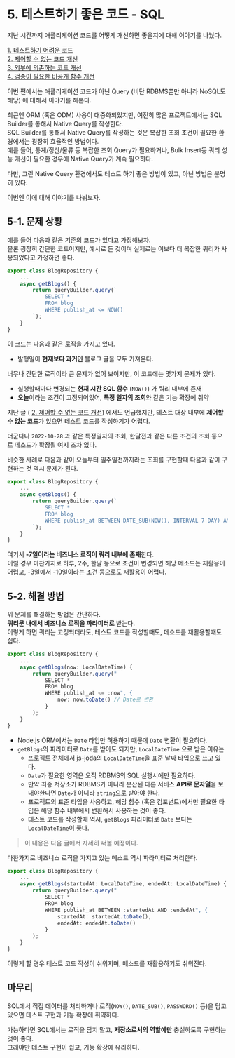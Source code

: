 # 5. 테스트하기 좋은 코드 - SQL

지난 시간까지 애플리케이션 코드를 어떻게 개선하면 좋을지에 대해 이야기를 나눴다.

[1. 테스트하기 어려운 코드](https://jojoldu.tistory.com/674)  
[2. 제어할 수 없는 코드 개선](https://jojoldu.tistory.com/676)  
[3. 외부에 의존하는 코드 개선](https://jojoldu.tistory.com/680)  
[4. 검증이 필요한 비공개 함수 개선](https://jojoldu.tistory.com/681)  

이번 편에서는 애플리케이션 코드가 아닌 Query (비단 RDBMS뿐만 아니라 NoSQL도 해당) 에 대해서 이야기를 해본다.  
  
최근엔 ORM (혹은 ODM) 사용이 대중화되었지만, 여전히 많은 프로젝트에서는 SQL Builder를 통해서 Native Query를 작성한다.  
SQL Builder를 통해서 Native Query를 작성하는 것은 복잡한 조회 조건이 필요한 환경에서는 굉장히 효율적인 방법이다.  
예를 들어, 통계/정산/물류 등 복잡한 조회 Query가 필요하거나, Bulk Insert등 쿼리 성능 개선이 필요한 경우에 Native Query가 계속 필요하다.      
  
다만, 그런 Native Query 환경에서도 테스트 하기 좋은 방법이 있고, 아닌 방법은 분명히 있다.  
  
이번엔 이에 대해 이야기를 나눠보자. 

## 5-1. 문제 상황

예를 들어 다음과 같은 기존의 코드가 있다고 가정해보자.  
물론 굉장히 간단한 코드이지만, 예시로 든 것이며 실제로는 이보다 더 복잡한 쿼리가 사용되었다고 가정하면 좋다.

```ts
export class BlogRepository {
	...
	async getBlogs() {
		return queryBuilder.query(`
			SELECT *
			FROM blog
			WHERE publish_at <= NOW()
		`);
	}
}
```

이 코드는 다음과 같은 로직을 가지고 있다.

* 발행일이 **현재보다 과거인** 블로그 글을 모두 가져온다.

너무나 간단한 로직이라 큰 문제가 없어 보이지만, 이 코드에는 몇가지 문제가 있다.

* 실행할때마다 변경되는 **현재 시간 SQL 함수** (`NOW()`) 가 쿼리 내부에 존재
* **오늘**이라는 조건이 고정되어있어, **특정 일자의 조회**와 같은 기능 확장에 취약

지난 글 ( [2. 제어할 수 없는 코드 개선](https://jojoldu.tistory.com/676)) 에서도 언급했지만, 테스트 대상 내부에 **제어할 수 없는 코드**가 있으면 테스트 코드를 작성하기가 어렵다.  
  
더군다나 `2022-10-28` 과 같은 특정일자의 조회, 한달전과 같은 다른 조건의 조회 등으로 메소드가 확장될 여지 조차 없다.  
  
비슷한 사례로 다음과 같이 오늘부터 일주일전까지라는 조회를 구현할때 다음과 같이 구현하는 것 역시 문제가 된다.

```ts
export class BlogRepository {
	...
	async getBlogs() {
		return queryBuilder.query(`
			SELECT *
			FROM blog
			WHERE publish_at BETWEEN DATE_SUB(NOW(), INTERVAL 7 DAY) AND NOW()
		`);
	}
}
```

여기서 **-7일이라는 비즈니스 로직이 쿼리 내부에 존재**한다.  
이럴 경우 마찬가지로 하루, 2주, 한달 등으로 조건이 변경되면 해당 메소드는 재활용이 어렵고, -3일에서 -10일이라는 조건 등으로도 재활용이 어렵다.  

## 5-2. 해결 방법

위 문제를 해결하는 방법은 간단하다.  
**쿼리문 내에서 비즈니스 로직을 파라미터로** 받는다.  
이렇게 하면 쿼리는 고정되더라도, 테스트 코드를 작성할때도, 메소드를 재활용할때도 쉽다.

```ts
export class BlogRepository {
	...
	async getBlogs(now: LocalDateTime) {
		return queryBuilder.query("
			SELECT *
			FROM blog
			WHERE publish_at <= :now", { 
				now: now.toDate() // Date로 변환
			}
		);
	}
}
```

* Node.js ORM에서는 `Date` 타입만 허용하기 때문에 `Date` 변환이 필요하다.
* `getBlogs`의 파라미터로 `Date`를 받아도 되지만, `LocalDateTime` 으로 받은 이유는
  * 프로젝트 전체에서 js-joda의 `LocalDateTime`을 표준 날짜 타입으로 쓰고 있다.
  * `Date`가 필요한 영역은 오직 RDBMS의 SQL 실행시에만 필요하다.
  * 만약 최종 저장소가 RDBMS가 아니라 분산된 다른 서비스 **API로 문자열**을 보내야한다면 `Date`가 아니라 `string`으로 받아야 한다.
  * 프로젝트의 표준 타입을 사용하고, 해당 함수 (혹은 컴포넌트)에서만 필요한 타입은 해당 함수 내부에서 변환해서 사용하는 것이 좋다.
  * 테스트 코드를 작성할때 역시, `getBlogs` 파라미터로 `Date` 보다는 `LocalDateTime`이 좋다.

> 이 내용은 다음 글에서 자세히 써볼 예정이다.

마찬가지로 비즈니스 로직을 가지고 있는 메소드 역시 파라미터로 처리한다.

```ts
export class BlogRepository {
	...
	async getBlogs(startedAt: LocalDateTime, endedAt: LocalDateTime) {
		return queryBuilder.query("
			SELECT *
			FROM blog
			WHERE publish_at BETWEEN :startedAt AND :endedAt", { 
				startedAt: startedAt.toDate(),
				endedAt: endedAt.toDate()
			}
		);
	}
}
```

이렇게 할 경우 테스트 코드 작성이 쉬워지며, 메소드를 재활용하기도 쉬워진다.

## 마무리

SQL에서 직접 데이터를 처리하거나 로직(`NOW()`, `DATE_SUB()`, `PASSWORD()` 등)을 담고 있으면 테스트 구현과 기능 확장에 취약하다.  
  
가능하다면 SQL에서는 로직을 담지 말고, **저장소로서의 역할에만** 충실하도록 구현하는 것이 좋다.  
그래야만 테스트 구현이 쉽고, 기능 확장에 유리하다.